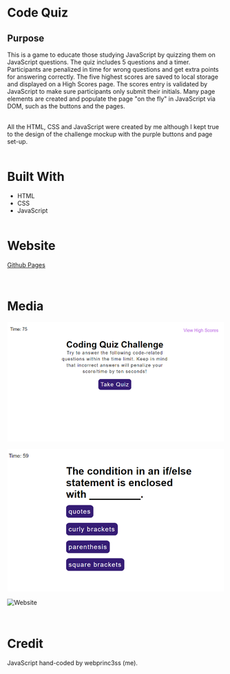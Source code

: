 # Code Quiz

## Purpose
This is a game to educate those studying JavaScript by quizzing them on JavaScript questions.  The quiz includes 5 questions and a timer.  Participants are penalized in time for wrong questions and get extra points for answering correctly. The five highest scores are saved to local storage and displayed on a High Scores page. The scores entry is validated by JavaScript to make sure participants only submit their initials. Many page elements are created and populate the page "on the fly" in JavaScript via DOM, such as the buttons and the pages. 
<br>
<br>

All the HTML, CSS and JavaScript were created by me although I kept true to the design of the challenge mockup with the purple buttons and page set-up.
<br>
<br>

# Built With
- HTML
- CSS
- JavaScript
<br><br>

# Website

[Github Pages](https://webprinc3ss.github.io/code-quiz/)

<br>

# Media

![Website](assets/images/codequiz_screenshot_home.png)

![Website](assets/images/codequiz_screenshot.png)

![Website](codequiz_screenshot_hs.png)

<br>

# Credit
JavaScript hand-coded by webprinc3ss (me).

